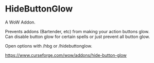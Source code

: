 # HideButtonGlow

A WoW Addon.

Prevents addons (Bartender, etc) from making your action buttons glow. Can disable button glow for certain spells or just prevent all button glow.

Open options with /hbg or /hidebuttonglow.

https://www.curseforge.com/wow/addons/hide-button-glow
